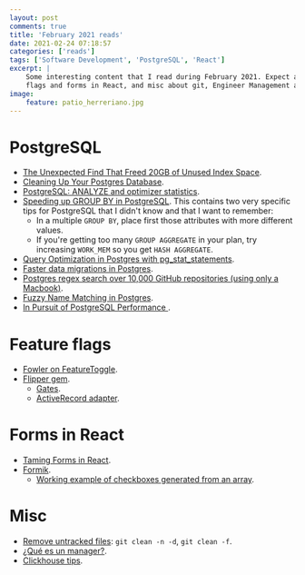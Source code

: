 ```yaml
---
layout: post
comments: true
title: 'February 2021 reads'
date: 2021-02-24 07:18:57
categories: ['reads']
tags: ['Software Development', 'PostgreSQL', 'React']
excerpt: |
    Some interesting content that I read during February 2021. Expect a lot of PostgreSQL, some links about feature
    flags and forms in React, and misc about git, Engineer Management and Clickhouse.
image:
    feature: patio_herreriano.jpg
---
```


# PostgreSQL

- [The Unexpected Find That Freed 20GB of Unused Index Space](https://hakibenita.com/postgresql-unused-index-size).
- [Cleaning Up Your Postgres Database](https://info.crunchydata.com/blog/cleaning-up-your-postgres-database).
- [PostgreSQL: ANALYZE and optimizer statistics](https://www.cybertec-postgresql.com/en/postgresql-analyze-and-optimizer-statistics/).
- [Speeding up GROUP BY in PostgreSQL](https://www.cybertec-postgresql.com/en/speeding-up-group-by-in-postgresql/). This contains two very specific tips for PostgreSQL that I didn't know and that I want to remember:
  - In a multiple `GROUP BY`, place first those attributes with more different values.
  - If you're getting too many `GROUP AGGREGATE` in your plan, try increasing `WORK_MEM` so you get `HASH AGGREGATE`.
- [Query Optimization in Postgres with pg_stat_statements](https://info.crunchydata.com/blog/tentative-smarter-query-optimization-in-postgres-starts-with-pg_stat_statements).
- [Faster data migrations in Postgres](https://www.citusdata.com/blog/2021/02/20/faster-data-migrations-in-postgres/).
- [Postgres regex search over 10,000 GitHub repositories (using only a Macbook)](https://devlog.hexops.com/2021/postgres-regex-search-over-10000-github-repositories#conclusions).
- [Fuzzy Name Matching in Postgres](https://info.crunchydata.com/blog/fuzzy-name-matching-in-postgresql).
- [In Pursuit of PostgreSQL Performance ](https://dev.to/kenwhitesell/in-pursuit-of-postgresql-performance-7h2).

# Feature flags

- [Fowler on FeatureToggle](https://martinfowler.com/bliki/FeatureToggle.html).
- [Flipper gem](https://github.com/jnunemaker/flipper).
  - [Gates](https://github.com/jnunemaker/flipper/blob/master/docs/Gates.md).
  - [ActiveRecord adapter](https://github.com/jnunemaker/flipper/tree/master/docs/active_record).

# Forms in React

- [Taming Forms in React](https://www.youtube.com/watch?v=oiNtnehlaTo&feature=emb_imp_woyt).
- [Formik](https://formik.org).
  - [Working example of checkboxes generated from an array](https://codesandbox.io/s/o5pw1vx916?file=/index.js:515-521).

# Misc

- [Remove untracked files](https://stackoverflow.com/a/64966/351721): `git clean -n -d`, `git clean -f`.
- [¿Qué es un manager?](https://flopezluis.substack.com/p/qu-es-un-manager).
- [Clickhouse tips](https://blog.tinybird.co/categories/clickhouse-tips/).
